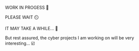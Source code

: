 WORK IN PROGESS 👷

PLEASE WAIT ⏲️

IT MAY TAKE A WHILE... 💺

But rest assured, the cyber projects I am working on will be very interesting... ☑️



